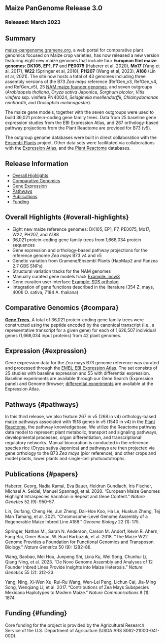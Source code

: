 ## Maize PanGenome Release 3.0
### Released: March 2023
## Summary
[maize-pangenome.gramene.org](http://maize-pangenome.gramene.org), a web portal for comparative plant genomics focused on Maize crop varieties,
has now released a new version featuring eight new maize genomes that include four **European flint maize genomes**: **DK105**, **EP1**, **F7** and **PE0075** (Haberer et al, 2020), **Mo17** (Yang et al, 2017), **W22** (Springer et al, 2018), **PH207** (Wang et al, 2023), **A188** (Lin et al, 2021). The site now hosts a total of 43 genomes including three assembly versions of the B73 _Zea mays_ reference (RefGen_v3, RefGen_v4, and RefGen_v5), 25 [NAM maize founder genomes](https://maizegdb.org/NAM_project), and seven outgroups (_Arabidopsis thaliana_, _Oryza sativa_ Japonica, _Sorghum bicolor_, _Vitis vinifera_ ssp. vinifera PN40024, _Selaginella moellendorffii_, _Chlamydomonas reinhardtii_, and _Drosophila melanogaster_).

The maize gene models, together with the seven outgroups were used to build 36,021 protein-coding gene family trees. Data from 25 baseline gene expression studies from the EBI Expression Atlas, and 267 orthology-based pathway projections from the Plant Reactome are provided for B73 (v5).

The outgroup genome databases were built in direct collaboration with the [Ensembl Plants](http://plants.ensembl.org) project.
Other data sets were facilitated via collaborations with the [Expression Atlas](https://www.ebi.ac.uk/gxa/plant/experiments),
and the [Plant Reactome](https://plantreactome.gramene.org/) databases.

## Release Information
- [Overall Highlights](#overall-highlights)
- [Comparative Genomics](#compara)
- [Gene Expression](#expression)
- [Pathways](#pathways)
- [Publications](#papers)
- [Funding](#funding)

## Overall Highlights {#overall-highlights}
- Eight new maize reference genomes: DK105, EP1, F7, PE0075, Mo17, W22, PH207, and A188
- 36,021 protein-coding gene family trees from 1,668,034 protein sequences
- Gene expression and orthology-based pathway projections for the reference 
  genome *Zea mays* B73 v4 and v5
- Genetic variation from Gramene/Ensembl Plants (HapMap2 and Panzea 2.7 GBS SNPs)
- Structural variation tracks for the NAM genomes
- Manually curated gene models track [Example: incw3](https://maize-pangenome-ensembl.gramene.org/Zea_maysb73/Location/View?r=10:116807534-116811358;g=Zm00001eb421960;db=)
- Gene curation user interface [Example: SDS ortholog](http://curate.gramene.org/admin/curationUI/maize_v3/?since=4479&gene=Zm00001eb009260)
- Integration of gene functions described in the literature (354 Z. mays, 4006 O. sativa, 7184 A. thaliana)

## Comparative Genomics {#compara}

[**Gene Trees.**](http://maize-pangenome-ensembl.gramene.org/prot_tree_stats.html) A total of
36,021 protein-coding gene family trees were constructed using the peptide encoded by
the canonical transcript (i.e., a representative transcript for a given gene) for each
of 1,626,507 individual genes (1,668,034 input proteins) from 42 plant genomes.

## Expression {#expression}

Gene expression data for the Zea mays B73 genome reference was curated and
processed through the [EMBL-EBI Expression Atlas](https://www.ebi.ac.uk/gxa/plant/experiments).
The set consists of 25 studies with baseline expression and 55 with differential expression. Baseline experiments
are available through our Gene Search (Expression panel) and Genome Browser; [differential experiments](https://www.ebi.ac.uk/gxa/experiments?kingdom=Plants&species=Zea+mays&experimentType=Differential) are available
at the Expression Atlas.

## Pathways {#pathways}

In this third release, we also feature 267 in v5 (268 in v4) orthology-based maize pathways associated with 1518 genes in v5 (1540 in v4) in the [Plant Reactome](https://plantreactome.gramene.org/), the pathway knowledgebase. We utilize the Reactome pathway data model to represent plant metabolic, transport and signaling pathways, developmental processes, organ differentiation, and transcriptional regulatory networks. Manual
biocuration is conducted in the reference species rice (Oryza sativa Japonica) and pathways are then projected via gene
orthology to the B73 _Zea mays_ (pior reference), and other crops and model plants, lower plants and single-cell photoautotrophs.

## Publications {#papers}

Haberer, Georg, Nadia Kamal, Eva Bauer, Heidrun Gundlach, Iris Fischer, Michael A. Seidel, Manuel Spannagl, et al. 2020. “European Maize Genomes Highlight Intraspecies Variation in Repeat and Gene Content.” _Nature Genetics_ 52 (9): 950–57.

Lin, Guifang, Cheng He, Jun Zheng, Dal-Hoe Koo, Ha Le, Huakun Zheng, Tej Man Tamang, et al. 2021. “Chromosome-Level Genome Assembly of a Regenerable Maize Inbred Line A188.” _Genome Biology_ 22 (1): 175.

Springer, Nathan M., Sarah N. Anderson, Carson M. Andorf, Kevin R. Ahern, Fang Bai, Omer Barad, W. Brad Barbazuk, et al. 2018. “The Maize W22 Genome Provides a Foundation for Functional Genomics and Transposon Biology.” _Nature Genetics_ 50 (9): 1282–88.

Wang, Baobao, Mei Hou, Junpeng Shi, Lixia Ku, Wei Song, Chunhui Li, Qiang Ning, et al. 2023. “De Novo Genome Assembly and Analyses of 12 Founder Inbred Lines Provide Insights into Maize Heterosis.” _Nature Genetics_ 55 (2): 312–23.

Yang, Ning, Xi-Wen Xu, Rui-Ru Wang, Wen-Lei Peng, Lichun Cai, Jia-Ming Song, Wenqiang Li, et al. 2017. “Contributions of Zea Mays Subspecies Mexicana Haplotypes to Modern Maize.” _Nature Communications_ 8 (1): 1874.


## Funding {#funding}

Core funding for the project is provided by the Agricultural Research Service of the U.S. Department of Agriculture (USDA ARS 8062-21000-041-00D).
